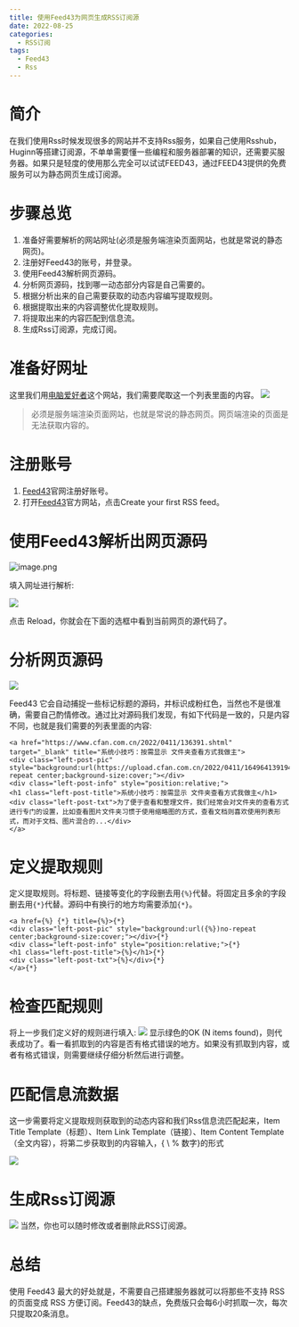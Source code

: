 ```yaml
---
title: 使用Feed43为网页生成RSS订阅源
date: 2022-08-25
categories: 
  - RSS订阅
tags:
  - Feed43
  - Rss
---
```


# 简介
在我们使用Rss时候发现很多的网站并不支持Rss服务，如果自己使用Rsshub，Huginn等搭建订阅源，不单单需要懂一些编程和服务器部署的知识，还需要买服务器。如果只是轻度的使用那么完全可以试试FEED43，通过FEED43提供的免费服务可以为静态网页生成订阅源。

# 步骤总览
1. 准备好需要解析的网站网址(必须是服务端渲染页面网站，也就是常说的静态网页)。
2. 注册好Feed43的账号，并登录。
3. 使用Feed43解析网页源码。
4. 分析网页源码，找到哪一动态部分内容是自己需要的。
5. 根据分析出来的自己需要获取的动态内容编写提取规则。
4. 根据提取出来的内容调整优化提取规则。
5. 将提取出来的内容匹配到信息流。
6. 生成Rss订阅源，完成订阅。

# 准备好网址
这里我们用[电脑爱好者](https://www.cfan.com.cn/)这个网站，我们需要爬取这一个列表里面的内容。
![](/images/d59598dbf5ebf2ae0f1b4da236ca9e65.webp)

>必须是服务端渲染页面网站，也就是常说的静态网页。网页端渲染的页面是无法获取内容的。
# 注册账号
1. [Feed43](https://feed43.com/)官网注册好账号。
2. 打开[Feed43](https://feed43.com/)官方网站，点击Create your first RSS feed。

# 使用Feed43解析出网页源码

![image.png](/images/b5f599a1523668dcbdd709d982a1e8aa.webp)

填入网址进行解析:

![](/images/68d40c90dd8be7770c081ba7d63ecd7c.webp)

点击 Reload，你就会在下面的选框中看到当前网页的源代码了。

# 分析网页源码

![](/images/0a183e8257ade03ee04c5a6ad66c32f1.webp)

Feed43 它会自动捕捉一些标记标题的源码，并标识成粉红色，当然也不是很准确，需要自己酌情修改。通过比对源码我们发现，有如下代码是一致的，只是内容不同，也就是我们需要的列表里面的内容:

```
<a href="https://www.cfan.com.cn/2022/0411/136391.shtml" target="_blank" title="系统小技巧：按需显示 文件夹查看方式我做主">
<div class="left-post-pic" style="background:url(https://upload.cfan.com.cn/2022/0411/1649641391945.png)no-repeat center;background-size:cover;"></div>
<div class="left-post-info" style="position:relative;">
<h1 class="left-post-title">系统小技巧：按需显示 文件夹查看方式我做主</h1>
<div class="left-post-txt">为了便于查看和整理文件，我们经常会对文件夹的查看方式进行专门的设置，比如查看图片文件夹习惯于使用缩略图的方式，查看文档则喜欢使用列表形式，而对于文档、图片混合的...</div>
</a>
```

# 定义提取规则
定义提取规则。将标题、链接等变化的字段删去用``{%}``代替。将固定且多余的字段删去用``{*}``代替。源码中有换行的地方均需要添加``{*}``。
```
<a href={%} {*} title={%}>{*}
<div class="left-post-pic" style="background:url({%})no-repeat center;background-size:cover;"></div>{*}
<div class="left-post-info" style="position:relative;">{*}
<h1 class="left-post-title">{%}</h1>{*}
<div class="left-post-txt">{%}</div>{*}
</a>{*}
```
# 检查匹配规则
将上一步我们定义好的规则进行填入:
![](/images/b2ad42ef28d4db384a66306cffef5794.webp)
显示绿色的OK (N items found)，则代表成功了。看一看抓取到的内容是否有格式错误的地方。如果没有抓取到内容，或者有格式错误，则需要继续仔细分析然后进行调整。

# 匹配信息流数据

这一步需要将定义提取规则获取到的动态内容和我们Rss信息流匹配起来，Item Title Template（标题）、Item Link Template（链接）、Item Content Template（全文内容），将第二步获取到的内容输入，{ \ % 数字}的形式

![](/images/75e359b12d374bb6579e484c52327c72.webp)

# 生成Rss订阅源
![](/images/f21c844edb080982ceca27c8d742c355.webp)
当然，你也可以随时修改或者删除此RSS订阅源。
# 总结
使用 Feed43 最大的好处就是，不需要自己搭建服务器就可以将那些不支持 RSS 的页面变成 RSS 方便订阅。Feed43的缺点，免费版只会每6小时抓取一次，每次只提取20条消息。